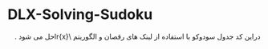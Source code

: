 # DLX-Solving-Sudoku
<div dir="rtl">
دراین کد جدول سودوکو با استفاده از لینک های رقصان و الگوریتم \lr{x}حل می شود .
  </div>
